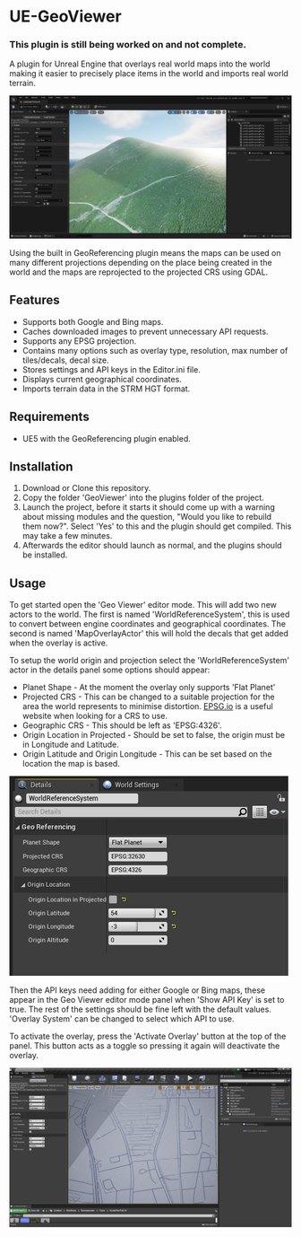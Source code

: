 # UE-GeoViewer
### This plugin is still being worked on and not complete.
A plugin for Unreal Engine that overlays real world maps into the world making it easier to precisely place items in the world and imports real world terrain. 

![Placing A tree with the overlay active](docs/UE5Overlay.png)

Using the built in GeoReferencing plugin means the maps can be used on many different projections depending on the place being created in the world and the maps are reprojected to the projected CRS using GDAL.

## Features
- Supports both Google and Bing maps.
- Caches downloaded images to prevent unnecessary API requests.
- Supports any EPSG projection.
- Contains many options such as overlay type, resolution, max number of tiles/decals, decal size.
- Stores settings and API keys in the Editor.ini file.
- Displays current geographical coordinates.
- Imports terrain data in the STRM HGT format.

## Requirements
- UE5 with the GeoReferencing plugin enabled.

## Installation
1. Download or Clone this repository.
2. Copy the folder 'GeoViewer' into the plugins folder of the project.
3. Launch the project, before it starts it should come up with a warning about missing modules and the question, "Would you like to rebuild them now?". Select 'Yes' to this and the plugin should get compiled. This may take a few minutes.
4. Afterwards the editor should launch as normal, and the plugins should be installed.

## Usage
To get started open the 'Geo Viewer' editor mode. This will add two new actors to the world. The first is named 'WorldReferenceSystem', this is used to convert between engine coordinates and geographical coordinates. The second is named 'MapOverlayActor' this will hold the decals that get added when the overlay is active.

To setup the world origin and projection select the 'WorldReferenceSystem' actor in the details panel some options should appear:
- Planet Shape - At the moment the overlay only supports 'Flat Planet'
- Projected CRS - This can be changed to a suitable projection for the area the world represents to minimise distortion. [EPSG.io](https://epsg.io/) is a useful website when looking for a CRS to use.
- Geographic CRS - This should be left as 'EPSG:4326'.
- Origin Location in Projected - Should be set to false, the origin must be in Longitude and Latitude.
- Origin Latitude and Origin Longitude - This can be set based on the location the map is based.

![World Overlay System Details Panel](docs/WorldReferenceSystem.png)

Then the API keys need adding for either Google or Bing maps, these appear in the Geo Viewer editor mode panel when 'Show API Key' is set to true. The rest of the settings should be fine left with the default values.
'Overlay System' can be changed to select which API to use.

To activate the overlay, press the 'Activate Overlay' button at the top of the panel. This button acts as a toggle so pressing it again will deactivate the overlay.

![Bing Maps in 'Canvas Dark' mode](docs/BingCanvasDarkMode.png)
